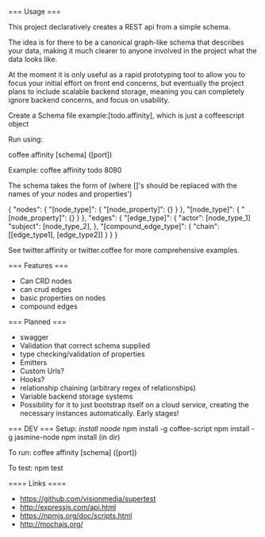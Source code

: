 === Usage ===

This project declaratively creates a REST api from a simple schema.

The idea is for there to be a canonical graph-like schema that describes your data, making it much clearer to anyone involved in the project what the data looks like.

At the moment it is only useful as a rapid prototyping tool to allow you to focus your initial effort on front end concerns, but eventually the project plans to include scalable backend storage, meaning you can completely ignore backend concerns, and focus on usability.

Create a Schema file example:[todo.affinity], which is just a coffeescript object

Run using:

coffee affinity [schema] ([port])

Example:
coffee affinity todo 8080

The schema takes the form of (where []'s should be replaced with the names of your nodes and properties')

{
    "nodes": {
        "[node_type]": {
            "[node_property]": {}
            }
        },
        "[node_type]": {
            "[node_property]": {}
        }
    },
    "edges": {
        "[edge_type]": {
        	"actor": [node_type_1]
        	"subject": [node_type_2],
        },
        "[compound_edge_type]": {
            "chain": [[edge_type1], [edge_type2]]
        }
    }
}

See twitter.affinity or twitter.coffee for more comprehensive examples.

=== Features ===
 * Can CRD nodes
 * can crud edges
 * basic properties on nodes
 * compound edges
 
=== Planned ===
 * swagger
 * Validation that correct schema supplied
 * type checking/validation of properties
 * Emitters
 * Custom Urls?
 * Hooks?
 * relationship chaining (arbitrary regex of relationships)
 * Variable backend storage systems
 * Possibility for it to just bootstrap itself on a cloud service, creating the necessary instances automatically.
Early stages!


=== DEV ===
Setup:
*install noode*
npm install -g coffee-script
npm install -g jasmine-node
npm install (in dir)

To run:
coffee affinity [schema] ([port])

To test:
npm test

==== Links ====
 * https://github.com/visionmedia/supertest
 * http://expressjs.com/api.html
 * https://npmjs.org/doc/scripts.html
 * http://mochajs.org/
